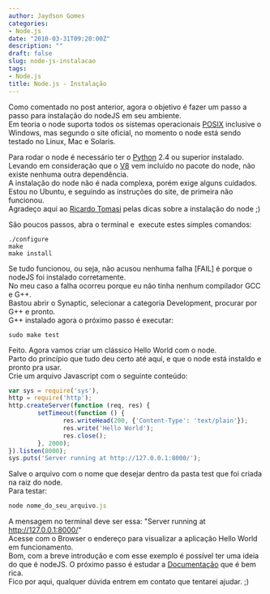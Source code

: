 ```yaml
---
author: Jaydson Gomes
categories:
- Node.js
date: "2010-03-31T09:20:00Z"
description: ""
draft: false
slug: node-js-instalacao
tags:
- Node.js
title: Node.js - Instalação
---
```


Como comentado no post anterior, agora o objetivo é fazer um passo a passo para instalação do nodeJS em seu ambiente.  
Em teoria o node suporta todos os sistemas operacionais [POSIX](http://pt.wikipedia.org/wiki/POSIX) inclusive o Windows, mas segundo o site oficial, no momento o node está sendo testado no Linux, Mac e Solaris.  

Para rodar o node é necessário ter o [Python](http://www.python.org/) 2.4 ou superior instalado.  
Levando em consideração que o [V8](http://code.google.com/p/v8/) vem incluído no pacote do node, não existe nenhuma outra dependência.  
A instalação do node não é nada complexa, porém exige alguns cuidados.  
Estou no Ubuntu, e seguindo as instruções do site, de primeira não funcionou.  
Agradeço aqui ao [Ricardo Tomasi](http://twitter.com/ricardobeat) pelas dicas sobre a instalação do node ;)  

São poucos passos, abra o terminal e  execute estes simples comandos:  
``` 
./configure
make
make install
```
Se tudo funcionou, ou seja, não acusou nenhuma falha [FAIL] é porque o nodeJS foi instalado corretamente.  
No meu caso a falha ocorreu porque eu não tinha nenhum compilador GCC e G++.  
Bastou abrir o Synaptic, selecionar a categoria Development, procurar por G++ e pronto.  
G++ instalado agora o próximo passo é executar:  
```
sudo make test
```

Feito. Agora vamos criar um clássico Hello World com o node.  
Parto do princípio que tudo deu certo até aqui, e que o node está instaldo e pronto pra usar.  
Crie um arquivo Javascript com o seguinte conteúdo:  

```javascript 
var sys = require('sys'),
http = require('http');
http.createServer(function (req, res) {
        setTimeout(function () {
               res.writeHead(200, {'Content-Type': 'text/plain'});
               res.write('Hello World');
               res.close();
        }, 2000);
}).listen(8000);
sys.puts('Server running at http://127.0.0.1:8000/');
```

Salve o arquivo com o nome que desejar dentro da pasta test que foi criada na raiz do node.  
Para testar:  
```javascript
node nome_do_seu_arquivo.js
```
A mensagem no terminal deve ser essa: "Server running at http://127.0.0.1:8000/"  
Acesse com o Browser o endereço para visualizar a aplicação Hello World em funcionamento.  
Bom, com a breve introdução e com esse exemplo é possível ter uma ideia do que é nodeJS. O próximo passo é estudar a [Documentação](http://nodejs.org/api.html) que é bem rica.  
Fico por aqui, qualquer dúvida entrem em contato que tentarei ajudar. ;)


